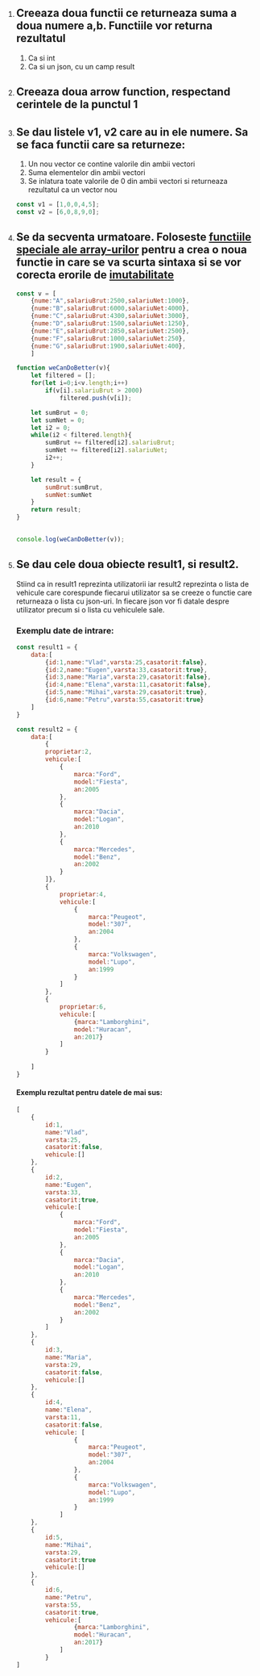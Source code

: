 <ol>
<li>   
    <h2>Creeaza doua functii ce returneaza suma a doua numere a,b. Functiile vor returna rezultatul </h2>
    <ol>
        <li>Ca si int</li>
        <li>Ca si un json, cu un camp result</li>
    </ol>
    </li>
<li>
<h2>Creeaza doua arrow function, respectand cerintele de la punctul 1</h2>
    </li>
<li>
<h2>Se dau listele v1, v2 care au  in ele numere. Sa se faca functii care sa returneze:</h2>
<ol>
    <li>Un nou vector ce contine valorile din ambii vectori</li>
    <li>Suma elementelor din ambii vectori</li>
    <li>Se inlatura toate valorile de 0 din ambii vectori si returneaza rezultatul ca un vector nou</li>
</ol>

```javascript
const v1 = [1,0,0,4,5];
const v2 = [6,0,8,9,0];
```
</li>

<li>
<h2>Se da secventa urmatoare. Foloseste <a href="https://github.com/cezarmocanu/MERTelefoanecom#c112">functiile speciale ale array-urilor</a> pentru a crea o noua functie in care se va scurta sintaxa si se vor corecta erorile de <a href="https://github.com/cezarmocanu/MERTelefoanecom#c115">imutabilitate</a></h2>

```javascript
const v = [
    {nume:"A",salariuBrut:2500,salariuNet:1000},
    {nume:"B",salariuBrut:6000,salariuNet:4000},
    {nume:"C",salariuBrut:4300,salariuNet:3000},
    {nume:"D",salariuBrut:1500,salariuNet:1250},
    {nume:"E",salariuBrut:2850,salariuNet:2500},
    {nume:"F",salariuBrut:1000,salariuNet:250},
    {nume:"G",salariuBrut:1900,salariuNet:400},
    ]

function weCanDoBetter(v){
    let filtered = [];
    for(let i=0;i<v.length;i++)
        if(v[i].salariuBrut > 2000)
            filtered.push(v[i]);

    let sumBrut = 0;
    let sumNet = 0;
    let i2 = 0;
    while(i2 < filtered.length){
        sumBrut += filtered[i2].salariuBrut;
        sumNet += filtered[i2].salariuNet;
        i2++;
    }

    let result = {
        sumBrut:sumBrut,
        sumNet:sumNet
    }
    return result;
}
 

console.log(weCanDoBetter(v));
```
</li>

<li>
<h2>Se dau cele doua obiecte result1, si result2.</h2>
<p>Stiind ca in result1 reprezinta utilizatorii iar result2 reprezinta o lista de vehicule care corespunde fiecarui utilizator sa se creeze o functie care returneaza o lista cu json-uri. In fiecare json vor fi datale despre utilizator precum si o lista cu vehiculele sale.</p>

### Exemplu date de intrare:

```javascript
const result1 = {
    data:[
        {id:1,name:"Vlad",varsta:25,casatorit:false},
        {id:2,name:"Eugen",varsta:33,casatorit:true},
        {id:3,name:"Maria",varsta:29,casatorit:false},
        {id:4,name:"Elena",varsta:11,casatorit:false},
        {id:5,name:"Mihai",varsta:29,casatorit:true},
        {id:6,name:"Petru",varsta:55,casatorit:true}
    ]
}

const result2 = {
    data:[
        {
        proprietar:2,
        vehicule:[
            {
                marca:"Ford",
                model:"Fiesta",
                an:2005
            },
            {
                marca:"Dacia",
                model:"Logan",
                an:2010
            },
            {
                marca:"Mercedes",
                model:"Benz",
                an:2002
            }
        ]},
        {
            proprietar:4,
            vehicule:[
                {
                    marca:"Peugeot",
                    model:"307",
                    an:2004
                },
                {
                    marca:"Volkswagen",
                    model:"Lupo",
                    an:1999
                }
            ]
        },
        {
            proprietar:6,
            vehicule:[
                {marca:"Lamborghini",
                model:"Huracan",
                an:2017}
            ]
        }
        
    ]
}
```

#### Exemplu rezultat pentru datele de mai sus:

```javascript
[
    {
        id:1,
        name:"Vlad",
        varsta:25,
        casatorit:false,
        vehicule:[]
    },
    {
        id:2,
        name:"Eugen",
        varsta:33,
        casatorit:true,
        vehicule:[
            {
                marca:"Ford",
                model:"Fiesta",
                an:2005
            },
            {
                marca:"Dacia",
                model:"Logan",
                an:2010
            },
            {
                marca:"Mercedes",
                model:"Benz",
                an:2002
            }
        ]
    },
    {
        id:3,
        name:"Maria",
        varsta:29,
        casatorit:false,
        vehicule:[]
    },
    {
        id:4,
        name:"Elena",
        varsta:11,
        casatorit:false,
        vehicule: [
                {
                    marca:"Peugeot",
                    model:"307",
                    an:2004
                },
                {
                    marca:"Volkswagen",
                    model:"Lupo",
                    an:1999
                }
            ]
    },
    {
        id:5,
        name:"Mihai",
        varsta:29,
        casatorit:true
        vehicule:[]
    },
    {
        id:6,
        name:"Petru",
        varsta:55,
        casatorit:true,
        vehicule:[
                {marca:"Lamborghini",
                model:"Huracan",
                an:2017}
            ]
        }
]
```
</li>
</ol>
